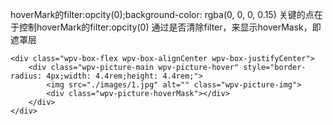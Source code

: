 <!--
 * @Author: your name
 * @Date: 2021-04-08 12:24:18
 * @LastEditTime: 2021-04-08 12:32:31
 * @LastEditors: Please set LastEditors
 * @Description: In User Settings Edit
 * @FilePath: \Notes\HTML\CSS\组件.md
-->
<!-- 自带hover效果[遮罩层] -->
hoverMark的filter:opcity(0);background-color: rgba(0, 0, 0, 0.15)
关键的点在于控制hoverMark的filter:opcity(0)
通过是否清除filter，来显示hoverMask，即遮罩层
```
<div class="wpv-box-flex wpv-box-alignCenter wpv-box-justifyCenter">
    <div class="wpv-picture-main wpv-picture-hover" style="border-radius: 4px;width: 4.4rem;height: 4.4rem;">
        <img src="./images/1.jpg" alt="" class="wpv-picture-img">
        <div class="wpv-picture-hoverMask"></div>
    </div>
</div>
```